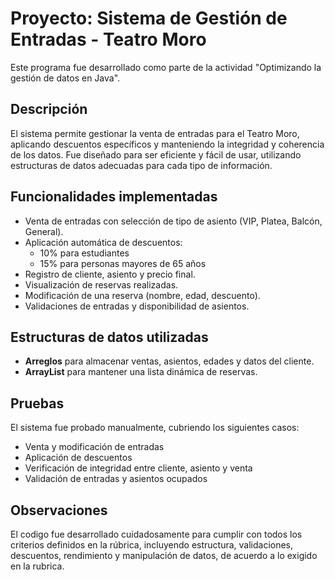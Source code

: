 # Proyecto: Sistema de Gestión de Entradas - Teatro Moro

Este programa fue desarrollado como parte de la actividad "Optimizando la gestión de datos en Java".

## Descripción
El sistema permite gestionar la venta de entradas para el Teatro Moro, aplicando descuentos específicos y manteniendo la integridad y coherencia de los datos. Fue diseñado para ser eficiente y fácil de usar, utilizando estructuras de datos adecuadas para cada tipo de información.

## Funcionalidades implementadas
- Venta de entradas con selección de tipo de asiento (VIP, Platea, Balcón, General).
- Aplicación automática de descuentos:
  - 10% para estudiantes
  - 15% para personas mayores de 65 años
- Registro de cliente, asiento y precio final.
- Visualización de reservas realizadas.
- Modificación de una reserva (nombre, edad, descuento).
- Validaciones de entradas y disponibilidad de asientos.

## Estructuras de datos utilizadas
- **Arreglos** para almacenar ventas, asientos, edades y datos del cliente.
- **ArrayList** para mantener una lista dinámica de reservas.

## Pruebas
El sistema fue probado manualmente, cubriendo los siguientes casos:
- Venta y modificación de entradas
- Aplicación de descuentos
- Verificación de integridad entre cliente, asiento y venta
- Validación de entradas y asientos ocupados

## Observaciones
El codigo fue desarrollado cuidadosamente para cumplir con todos los criterios definidos en la rúbrica, incluyendo estructura, validaciones, descuentos, rendimiento y manipulación de datos, de acuerdo a lo exigido en la rubrica.
